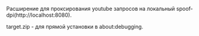 Расширение для проксирования youtube запросов на локальный spoof-dpi(http://localhost:8080).

target.zip - для прямой установки в about:debugging.